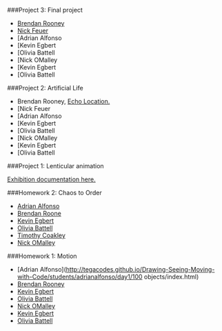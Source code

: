 ###Project 3: Final project

* [Brendan Rooney](https://sleepy-retreat-70077.herokuapp.com/)
* [Nick Feuer](http://spazsnake.herokuapp.com/)
* [Adrian Alfonso
* [Kevin Egbert
* [Olivia Battell
* [Nick OMalley
* [Kevin Egbert
* [Olivia Battell

###Project 2: Artificial Life

* Brendan Rooney, [Echo Location.](https://echo-location.herokuapp.com/)
* [Nick Feuer
* [Adrian Alfonso
* [Kevin Egbert
* [Olivia Battell
* [Nick OMalley
* [Kevin Egbert
* [Olivia Battell

###Project 1: Lenticular animation

[Exhibition documentation here.](https://newmedia.purchase.edu/the-gifshop/)

###Homework 2: Chaos to Order

* [Adrian Alfonso](http://tegacodes.github.io/Drawing-Seeing-Moving-with-Code/students/adrianalfonso/day1/Chaos/index.html)
* [Brendan Roone](http://tegacodes.github.io/Drawing-Seeing-Moving-with-Code/students/brendanrooney/rooneyWeek1ChaosToOrder/embed.html)
* [Kevin Egbert](http://tegacodes.github.io/Drawing-Seeing-Moving-with-Code/students/kevinegbert/week1_dmsc_kae/sketch1_kae/sketch1.html)
* [Olivia Battell](http://tegacodes.github.io/Drawing-Seeing-Moving-with-Code/students/oliviabattell/Week1/sketch1/sketch1.html)
* [Timothy Coakley](http://tegacodes.github.io/Drawing-Seeing-Moving-with-Code/students/timothycoakley/sketch1/sketch1.html)
* [Nick OMalley](http://tegacodes.github.io/Drawing-Seeing-Moving-with-Code/students/nickomalley/week1/mouse_chaos/mouse_chaos.html)

###Homework 1: Motion

* [Adrian Alfonso](http://tegacodes.github.io/Drawing-Seeing-Moving-with-Code/students/adrianalfonso/day1/100 objects/index.html)
* [Brendan Rooney](http://tegacodes.github.io/Drawing-Seeing-Moving-with-Code/students/brendanrooney/rooneyWeek1Arrays/embed.html)
* [Kevin Egbert](http://tegacodes.github.io/Drawing-Seeing-Moving-with-Code/students/kevinegbert/week1_dmsc_kae/sketch2_kae/sketch2.html)
* [Olivia Battell](http://tegacodes.github.io/Drawing-Seeing-Moving-with-Code/students/oliviabattell/Week1/sketch2/sketch2.html)
* [Nick OMalley](http://tegacodes.github.io/Drawing-Seeing-Moving-with-Code/students/nickomalley/week1/100objects/100objects.html)
* [Kevin Egbert](http://tegacodes.github.io/Drawing-Seeing-Moving-with-Code/students/kevinegbert/week1_dmsc_kae/sketch3_kae/sketch3.html)
* [Olivia Battell](http://tegacodes.github.io/Drawing-Seeing-Moving-with-Code/students/oliviabattell/Week1/sketch3/sketch3.html)

